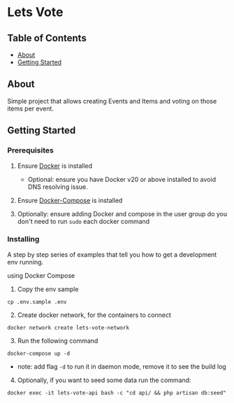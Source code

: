 # Lets Vote

## Table of Contents

- [About](#about)
- [Getting Started](#getting_started)

## About <a name = "about"></a>

Simple project that allows creating Events and Items and voting on those items per event.

## Getting Started <a name = "getting_started"></a>


### Prerequisites



1. Ensure [Docker](https://docs.docker.com/get-docker/) is installed
    - Optional: ensure you have Docker v20 or above installed to avoid DNS resolving issue.
2. Ensure [Docker-Compose](https://docs.docker.com/compose/install/) is installed

3. Optionally: ensure adding Docker and compose in the user group do you don't need to run `sudo` each docker command

### Installing

A step by step series of examples that tell you how to get a development env running.

using Docker Compose

1. Copy the env sample
```
cp .env.sample .env
```
2. Create docker network, for the containers to connect
```
docker network create lets-vote-network
```
3. Run the following command
```
docker-compose up -d
```
 - note: add flag `-d` to run it in daemon mode, remove it to see the build log

4. Optionally, if you want to seed some data run the command:
```
docker exec -it lets-vote-api bash -c "cd api/ && php artisan db:seed"
```